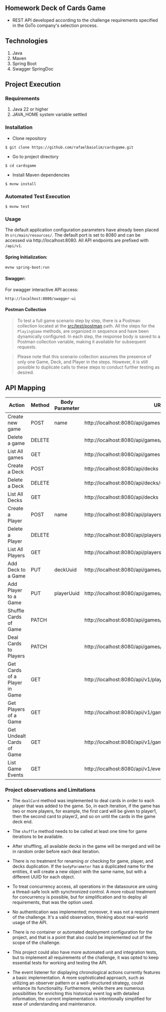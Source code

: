 ## Homework Deck of Cards Game

- REST API developed according to the challenge requirements specified in the GoTo company's selection process.

## Technologies

1. Java
2. Maven
3. Spring Boot
4. Swagger SpringDoc

## Project Execution

### Requirements

1. Java 22 or higher
2. JAVA_HOME system variable settled

### **Installation**

- Clone repository

```
$ git clone https://github.com/rafaelbaiolim/cardsgame.git 
```

- Go to project directory

```
$ cd cardsgame
```

- Install Maven dependencies

```
$ mvnw install
```

### **Automated Test Execution**

```
$ mvnw test
```

### **Usage**

The default application configuration parameters have already been placed in
`src/main/resources/`. The default port is set to 8080 and can be accessed via
http://localhost:8080. All API endpoints are prefixed with `/api/v1`.

#### Spring Initialization:

```
mvnw spring-boot:run
```

#### Swagger:

For swagger interactive API access:

```
http://localhost:8080/swagger-ui 
```

#### Postman Collection

> To test a full game scenario step by step, there is a Postman collection located at
> the [src/test/postman](https://github.com/rafaelbaiolim/cardsgame/blob/main/src/test/postman/CardGame.postman_collection.json)
> path. All the steps for the `PlayingGame` methods, are organized in sequence and have been dynamically configured. In
> each step, the response body is saved to a Postman collection variable, making it available for subsequent requests.

> Please note that this scenario collection assumes the presence of only one Game, Deck, and Player in the steps.
> However, it is still possible to duplicate calls to these steps to conduct further testing as desired.

## API Mapping

| Action                        | Method | Body Parameter | URL                                                         |
|-------------------------------|--------|----------------|-------------------------------------------------------------|
| Create new game               | POST   | name           | http://localhost:8080/api/games                             |
| Delete a game                 | DELETE |                | http://localhost:8080/api/games/{uuid}                      |
| List All games                | GET    |                | http://localhost:8080/api/games                             |
| Create a Deck                 | POST   |                | http://localhost:8080/api/decks                             |
| Delete a Deck                 | DELETE |                | http://localhost:8080/api/decks/{uuid}                      |
| List All Decks                | GET    |                | http://localhost:8080/api/decks                             |
| Create a Player               | POST   | name           | http://localhost:8080/api/players                           |
| Delete a Player               | DELETE |                | http://localhost:8080/api/players/{uuid}                    |
| List All Players              | GET    |                | http://localhost:8080/api/players                           |
| Add Deck to a Game            | PUT    | deckUuid       | http://localhost:8080/api/games/{gameUuid}/decks            |
| Add Player to a Game          | PUT    | playerUuid     | http://localhost:8080/api/games/{gameUuid}/players          |
| Shuffle Cards of Game         | PATCH  |                | http://localhost:8080/api/games/{gameUuid}/shuffleDeckCards |
| Deal Cards to Players         | PATCH  |                | http://localhost:8080/api/games/{gameUuid}/dealCards        |
| Get Cards of a Player in Game | GET    |                | http://localhost:8080/api/v1/players/{playerUuid}/cards     |
| Get Players of a Game         | GET    |                | http://localhost:8080/api/v1/games/{gameUuid}/players       |
| Get Undealt Cards of Game     | GET    |                | http://localhost:8080/api/v1/games/{gameUuid}/cards/undealt |
| List Game Events              | GET    |                | http://localhost:8080/api/v1/events                         |

### Project observations and Limitations

- The `dealCard` method was implemented to deal cards in order to each player that was added to the game. So, in each
  iteration, if the game has two or more players, for example, the first card will be given to player1, then the second
  card to player2, and so on until the cards in the game deck end.

- The `shuffle` method needs to be called at least one time for game iterations to be available.

- After shuffling, all available decks in the game will be merged and will be in random order before each deal
  iteration.

- There is no treatment for renaming or checking for game, player, and decks duplication. If the `bodyParameter` has a
  duplicated name for the entities, it will create a new object with the same name, but with a different UUID for each
  object.

- To treat concurrency access, all operations in the datasource are using a thread-safe lock with synchronized control.
  A more robust treatment for concurrency is possible, but for simplification and to deploy all requirements, that was
  the option used.

- No authentication was implemented; moreover, it was not a requirement of the challenge. It's a valid observation,
  thinking about real-world usage of the API.

- There is no container or automated deployment configuration for the project, and that is a point that also could be
  implemented out of the scope of the challenge.

- This project could also have more automated unit and integration tests, but to implement all requirements of the
  challenge, it was opted to keep essential tests for working and testing the API.

- The event listener for displaying chronological actions currently features a basic implementation. A more 
sophisticated approach, such as utilizing an observer pattern or a well-structured strategy, could enhance
its functionality. Furthermore, while there are numerous possibilities for enriching this historical event log
with detailed information, the current implementation is intentionally simplified for ease of understanding and
maintenance.




